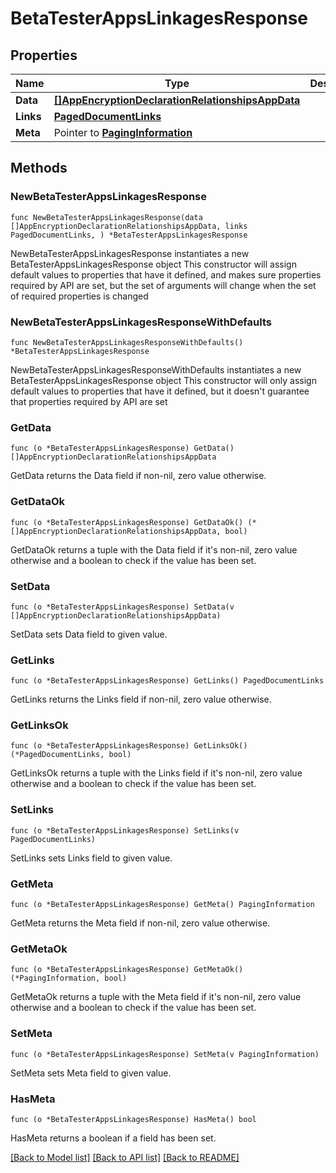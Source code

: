 # BetaTesterAppsLinkagesResponse

## Properties

Name | Type | Description | Notes
------------ | ------------- | ------------- | -------------
**Data** | [**[]AppEncryptionDeclarationRelationshipsAppData**](AppEncryptionDeclarationRelationshipsAppData.md) |  | 
**Links** | [**PagedDocumentLinks**](PagedDocumentLinks.md) |  | 
**Meta** | Pointer to [**PagingInformation**](PagingInformation.md) |  | [optional] 

## Methods

### NewBetaTesterAppsLinkagesResponse

`func NewBetaTesterAppsLinkagesResponse(data []AppEncryptionDeclarationRelationshipsAppData, links PagedDocumentLinks, ) *BetaTesterAppsLinkagesResponse`

NewBetaTesterAppsLinkagesResponse instantiates a new BetaTesterAppsLinkagesResponse object
This constructor will assign default values to properties that have it defined,
and makes sure properties required by API are set, but the set of arguments
will change when the set of required properties is changed

### NewBetaTesterAppsLinkagesResponseWithDefaults

`func NewBetaTesterAppsLinkagesResponseWithDefaults() *BetaTesterAppsLinkagesResponse`

NewBetaTesterAppsLinkagesResponseWithDefaults instantiates a new BetaTesterAppsLinkagesResponse object
This constructor will only assign default values to properties that have it defined,
but it doesn't guarantee that properties required by API are set

### GetData

`func (o *BetaTesterAppsLinkagesResponse) GetData() []AppEncryptionDeclarationRelationshipsAppData`

GetData returns the Data field if non-nil, zero value otherwise.

### GetDataOk

`func (o *BetaTesterAppsLinkagesResponse) GetDataOk() (*[]AppEncryptionDeclarationRelationshipsAppData, bool)`

GetDataOk returns a tuple with the Data field if it's non-nil, zero value otherwise
and a boolean to check if the value has been set.

### SetData

`func (o *BetaTesterAppsLinkagesResponse) SetData(v []AppEncryptionDeclarationRelationshipsAppData)`

SetData sets Data field to given value.


### GetLinks

`func (o *BetaTesterAppsLinkagesResponse) GetLinks() PagedDocumentLinks`

GetLinks returns the Links field if non-nil, zero value otherwise.

### GetLinksOk

`func (o *BetaTesterAppsLinkagesResponse) GetLinksOk() (*PagedDocumentLinks, bool)`

GetLinksOk returns a tuple with the Links field if it's non-nil, zero value otherwise
and a boolean to check if the value has been set.

### SetLinks

`func (o *BetaTesterAppsLinkagesResponse) SetLinks(v PagedDocumentLinks)`

SetLinks sets Links field to given value.


### GetMeta

`func (o *BetaTesterAppsLinkagesResponse) GetMeta() PagingInformation`

GetMeta returns the Meta field if non-nil, zero value otherwise.

### GetMetaOk

`func (o *BetaTesterAppsLinkagesResponse) GetMetaOk() (*PagingInformation, bool)`

GetMetaOk returns a tuple with the Meta field if it's non-nil, zero value otherwise
and a boolean to check if the value has been set.

### SetMeta

`func (o *BetaTesterAppsLinkagesResponse) SetMeta(v PagingInformation)`

SetMeta sets Meta field to given value.

### HasMeta

`func (o *BetaTesterAppsLinkagesResponse) HasMeta() bool`

HasMeta returns a boolean if a field has been set.


[[Back to Model list]](../README.md#documentation-for-models) [[Back to API list]](../README.md#documentation-for-api-endpoints) [[Back to README]](../README.md)


